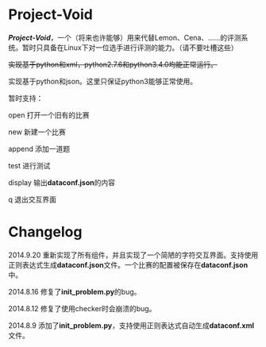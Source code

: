 Project-Void
================

***Project-Void***，一个（将来也许能够）用来代替Lemon、Cena、……的评测系统。暂时只具备在Linux下对一位选手进行评测的能力。（请不要吐槽这些）

~~实现基于python和xml，python2.7.6和python3.4.0均能正常运行。~~

实现基于python和json。这里只保证python3能够正常使用。

暂时支持：

open 打开一个旧有的比赛

new 新建一个比赛

append 添加一道题

test 进行测试

display 输出**dataconf.json**的内容

q 退出交互界面

Changelog
================
2014.9.20 重新实现了所有组件，并且实现了一个简陋的字符交互界面。支持使用正则表达式生成**dataconf.json**文件。一个比赛的配置被保存在**dataconf.json**中。

2014.8.16 修复了**init_problem.py**的bug。

2014.8.12 修复了使用checker时会崩溃的bug。

2014.8.9   添加了**init_problem.py**，支持使用正则表达式自动生成**dataconf.xml**文件。